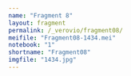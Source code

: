 ```yaml
---
name: "Fragment 8"
layout: fragment
permalink: /_verovio/fragment08/
meifile: "Fragment08-1434.mei"
notebook: "1"
shortname: "Fragment08"
imgfile: "1434.jpg"
---
```

